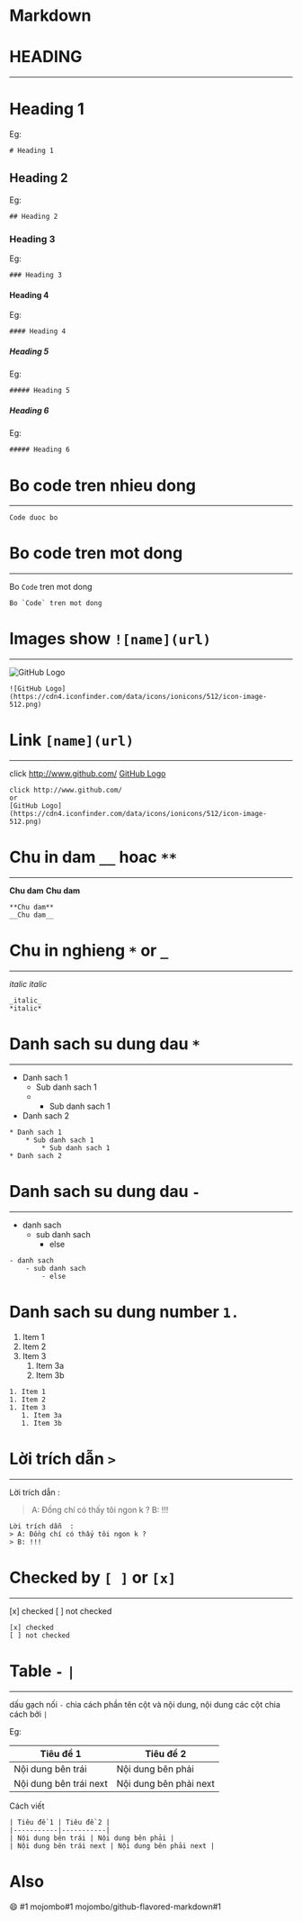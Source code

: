 # Markdown
# HEADING
---
# Heading 1
Eg:
```
# Heading 1
```

## Heading 2
Eg:
```
## Heading 2
```
### Heading 3
Eg:
```
### Heading 3
```

#### Heading 4
Eg:
```
#### Heading 4
```

##### Heading 5
Eg:
```
##### Heading 5
```

##### Heading 6
Eg:
```
##### Heading 6
```

# Bo code tren nhieu dong
---
```
Code duoc bo
```

# Bo code tren mot dong 
---
Bo `Code` tren mot dong
```
Bo `Code` tren mot dong
```

# Images show `![name](url)`
---

![GitHub Logo](https://cdn4.iconfinder.com/data/icons/ionicons/512/icon-image-512.png)

```
![GitHub Logo](https://cdn4.iconfinder.com/data/icons/ionicons/512/icon-image-512.png)

```
# Link `[name](url)`
---
click http://www.github.com/
[GitHub Logo](https://cdn4.iconfinder.com/data/icons/ionicons/512/icon-image-512.png)

```
click http://www.github.com/
or
[GitHub Logo](https://cdn4.iconfinder.com/data/icons/ionicons/512/icon-image-512.png)

```
# Chu in dam `__` hoac `**`
---
**Chu dam**
__Chu dam__
```
**Chu dam**
__Chu dam__
```

# Chu in nghieng `*` or `_`
---
_italic_
*italic*
```
_italic_
*italic*
```

# Danh sach su dung dau `*`
---
* Danh sach 1
    * Sub danh sach 1
    * * Sub danh sach 1
* Danh sach 2

```
* Danh sach 1
    * Sub danh sach 1
        * Sub danh sach 1
* Danh sach 2
```

# Danh sach su dung dau `-`
---
- danh sach
    - sub danh sach
        - else
```
- danh sach
    - sub danh sach
        - else
```

# Danh sach su dung number `1.`
1. Item 1
1. Item 2
1. Item 3
   1. Item 3a
   1. Item 3b
```
1. Item 1
1. Item 2
1. Item 3
   1. Item 3a
   1. Item 3b
```
# Lời trích dẫn `>`
---
Lời trích dẫn  :
> A: Đồng chí có thấy tôi ngon k ?
> B: !!!

```
Lời trích dẫn  :
> A: Đồng chí có thấy tôi ngon k ?
> B: !!!
```

# Checked by `[ ]` or `[x]`
---
[x] checked
[ ] not checked
```
[x] checked
[ ] not checked
```

# Table `-` `|`
---
dấu gạch nối `-`  chia cách phần tên cột và nội dung, nội dung các cột chia cách bởi `|`

Eg:

| Tiêu đề 1 | Tiêu đề 2 |
|-----------|-----------|
| Nội dung bên trái | Nội dung bên phải |
| Nội dung bên trái next | Nội dung bên phải next |

Cách viết
```
| Tiêu đề 1 | Tiêu đề 2 |
|-----------|-----------|
| Nội dung bên trái | Nội dung bên phải |
| Nội dung bên trái next | Nội dung bên phải next |
```

# Also
:smile:
#1
mojombo#1
mojombo/github-flavored-markdown#1


